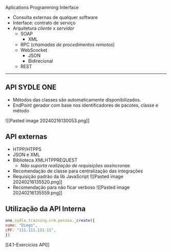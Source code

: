 Aplications Programming Interface 
- Consulta externas de qualquer software 
- Interface: contrato de serviço
- Arquitetura _cliente x servidor_
	- SOAP
		- XML
	- RPC (_chamadas de procedimentos remotos_)
	- WebScocket
		- JSON
		- Bidirecional
	- REST
***
## API SYDLE ONE
- Métodos das classes são automaticamente disponibilizados. 
- EndPoint gerador com base nos identificadores de pacotes, classe e método

![[Pasted image 20240216130053.png]]
## API externas
- HTPP/HTPPS
- JSON e XML
- Biblioteca XMLHTPPREQUEST 
	- *Não suporta realização de requisições assíncronas*
- Recomendação de classe para centralização das integrações
- Requisição padrão da lib JavaScript
	![[Pasted image 20240216135520.png]]
- Recomendação para não ficar verboso	![[Pasted image 20240216135559.png]]
## Utilização da API Interna
```js
one.sydle.training.crm.pessoa._create({
nome: "Diego",
cPF: "111.111.111-11",
})
```
[[4.1-Exercicios API]]
